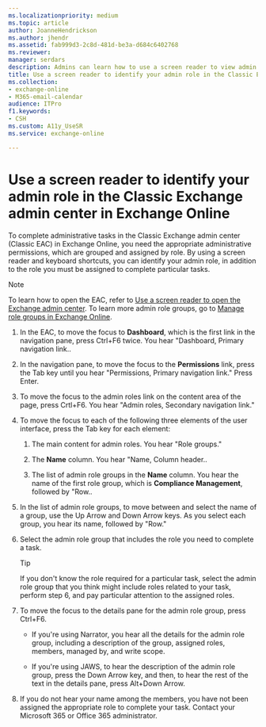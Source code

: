 ```yaml
---
ms.localizationpriority: medium
ms.topic: article
author: JoanneHendrickson
ms.author: jhendr
ms.assetid: fab999d3-2c8d-481d-be3a-d684c6402768
ms.reviewer: 
manager: serdars
description: Admins can learn how to use a screen reader to view admin role groups in the Classic Exchange admin center (Classic EAC) in Exchange Online.
title: Use a screen reader to identify your admin role in the Classic Exchange admin center in Exchange Online
ms.collection: 
- exchange-online
- M365-email-calendar
audience: ITPro
f1.keywords:
- CSH
ms.custom: A11y_UseSR
ms.service: exchange-online

---
```


# Use a screen reader to identify your admin role in the Classic Exchange admin center in Exchange Online

To complete administrative tasks in the Classic Exchange admin center (Classic EAC) in Exchange Online, you need the appropriate administrative permissions, which are grouped and assigned by role. By using a screen reader and keyboard shortcuts, you can identify your admin role, in addition to the role you must be assigned to complete particular tasks.

> [!NOTE]
> To learn how to open the EAC, refer to [Use a screen reader to open the Exchange admin center](use-screen-reader-to-open-exchange-admin-center.md). To learn more admin role groups, go to [Manage role groups in Exchange Online](../permissions-exo/role-groups.md).

1. In the EAC, to move the focus to **Dashboard**, which is the first link in the navigation pane, press Ctrl+F6 twice. You hear "Dashboard, Primary navigation link..

2. In the navigation pane, to move the focus to the **Permissions** link, press the Tab key until you hear "Permissions, Primary navigation link." Press Enter.

3. To move the focus to the admin roles link on the content area of the page, press Crtl+F6. You hear "Admin roles, Secondary navigation link."

4. To move the focus to each of the following three elements of the user interface, press the Tab key for each element:

   1. The main content for admin roles. You hear "Role groups."

   2. The **Name** column. You hear "Name, Column header..

   3. The list of admin role groups in the **Name** column. You hear the name of the first role group, which is **Compliance Management**, followed by "Row..

5. In the list of admin role groups, to move between and select the name of a group, use the Up Arrow and Down Arrow keys. As you select each group, you hear its name, followed by "Row."

6. Select the admin role group that includes the role you need to complete a task.

   > [!TIP]
   > If you don't know the role required for a particular task, select the admin role group that you think might include roles related to your task, perform step 6, and pay particular attention to the assigned roles.

7. To move the focus to the details pane for the admin role group, press Ctrl+F6.

   - If you're using Narrator, you hear all the details for the admin role group, including a description of the group, assigned roles, members, managed by, and write scope.

   - If you're using JAWS, to hear the description of the admin role group, press the Down Arrow key, and then, to hear the rest of the text in the details pane, press Alt+Down Arrow.

8. If you do not hear your name among the members, you have not been assigned the appropriate role to complete your task. Contact your Microsoft 365 or Office 365 administrator.
